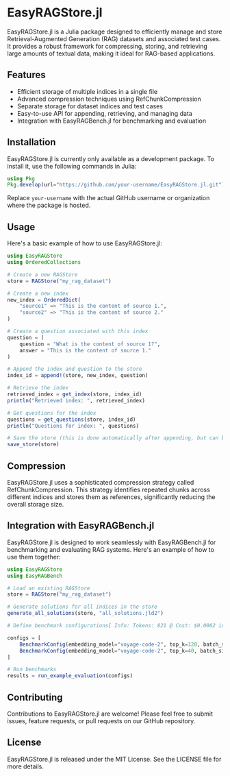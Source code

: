 # EasyRAGStore.jl

EasyRAGStore.jl is a Julia package designed to efficiently manage and store Retrieval-Augmented Generation (RAG) datasets and associated test cases. It provides a robust framework for compressing, storing, and retrieving large amounts of textual data, making it ideal for RAG-based applications.

## Features

- Efficient storage of multiple indices in a single file
- Advanced compression techniques using RefChunkCompression
- Separate storage for dataset indices and test cases
- Easy-to-use API for appending, retrieving, and managing data
- Integration with EasyRAGBench.jl for benchmarking and evaluation

## Installation

EasyRAGStore.jl is currently only available as a development package. To install it, use the following commands in Julia:

```julia
using Pkg
Pkg.develop(url="https://github.com/your-username/EasyRAGStore.jl.git")
```

Replace `your-username` with the actual GitHub username or organization where the package is hosted.

## Usage

Here's a basic example of how to use EasyRAGStore.jl:

```julia
using EasyRAGStore
using OrderedCollections

# Create a new RAGStore
store = RAGStore("my_rag_dataset")

# Create a new index
new_index = OrderedDict(
    "source1" => "This is the content of source 1.",
    "source2" => "This is the content of source 2."
)

# Create a question associated with this index
question = (
    question = "What is the content of source 1?",
    answer = "This is the content of source 1."
)

# Append the index and question to the store
index_id = append!(store, new_index, question)

# Retrieve the index
retrieved_index = get_index(store, index_id)
println("Retrieved index: ", retrieved_index)

# Get questions for the index
questions = get_questions(store, index_id)
println("Questions for index: ", questions)

# Save the store (this is done automatically after appending, but can be called manually)
save_store(store)
```

## Compression

EasyRAGStore.jl uses a sophisticated compression strategy called RefChunkCompression. This strategy identifies repeated chunks across different indices and stores them as references, significantly reducing the overall storage size.

## Integration with EasyRAGBench.jl

EasyRAGStore.jl is designed to work seamlessly with EasyRAGBench.jl for benchmarking and evaluating RAG systems. Here's an example of how to use them together:

```julia
using EasyRAGStore
using EasyRAGBench

# Load an existing RAGStore
store = RAGStore("my_rag_dataset")

# Generate solutions for all indices in the store
generate_all_solutions(store, "all_solutions.jld2")

# Define benchmark configurations[ Info: Tokens: 821 @ Cost: $0.0002 in 7.6 seconds

configs = [
    BenchmarkConfig(embedding_model="voyage-code-2", top_k=120, batch_size=50, reranker_model="gpt4om", top_n=10),
    BenchmarkConfig(embedding_model="voyage-code-2", top_k=40, batch_size=50, reranker_model="gpt4om", top_n=10),
]

# Run benchmarks
results = run_example_evaluation(configs)
```

## Contributing

Contributions to EasyRAGStore.jl are welcome! Please feel free to submit issues, feature requests, or pull requests on our GitHub repository.

## License

EasyRAGStore.jl is released under the MIT License. See the LICENSE file for more details.